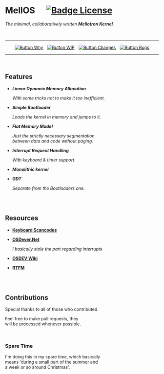 
# MellOS    [![Badge License]][License]

*The minimal, collaboratively written **Mellotron Kernel**.*

<br>

<div align = center>

---

[![Button Why]][Why]  
[![Button WIP]][WIP]  
[![Button Changes]][Changes]  
[![Button Bugs]][Bugs]

---

</div>

<br>

## Features

- ***Linear Dynamic Memory Allocation***

    *With some tricks not to make it too inefficient.*

- ***Simple Bootloader***
    
    *Loads the kernel in memory and jumps to it.*
    

- ***Flat Memory Model***
    
    *Just the strictly necessary segmentation* <br>
    *between data and code without paging.*


- ***Interrupt Request Handling***
    
    *With keyboard & timer support.*

- ***Monolithic kernel***

- ***GDT***
    
    *Separate from the Bootloaders one.*


<br>
<br>

## Resources

- **[Keyboard Scancodes]**

- **[OSDever.Net]**

    *I basically stole the part regarding interrupts*

- **[OSDEV Wiki]**

- **[RTFM]**

<br>
<br>

## Contributions

Special thanks to all of those who contributed.

Feel free to make pull requests, they <br> 
will be processed whenever possible.

<br>

### Spare Time

I'm doing this in my spare time, which basically <br>
means 'during a small part of the summer and <br>
a week or so around Christmas'.

<br>

<!-- Remove With Chosen License
Feel free to do whatever you like with this, as long <br>
as you don't physically (nor psychologically) harm <br>
people or other animals I'm absolutely fine with it. -->


<!----------------------------------------------------------------------------->

[Keyboard Scancodes]: https://www.win.tue.nl/~aeb/linux/kbd/scancodes-1.html
[OSDever.Net]: http://www.osdever.net/tutorials/
[OSDEV Wiki]: https://wiki.osdev.org/Main_Page
[RTFM]: https://software.intel.com/content/www/us/en/develop/download/intel-64-and-ia-32-architectures-sdm-combined-volumes-3a-3b-3c-and-3d-system-programming-guide.html

[Changes]: Documentation/Changelog.md
[License]: #
[Bugs]: Documentation/Bugs.md
[WIP]: Documentation/WorkInProgress.md
[Why]: Documentation/Why.md

[Badge License]: https://img.shields.io/badge/License-Unknown-808080.svg?style=for-the-badge


<!---------------------------------{ Buttons }--------------------------------->

[Button Changes]: https://img.shields.io/badge/Changelog-37bdb7?style=for-the-badge
[Button Bugs]: https://img.shields.io/badge/Bugs-bd4a37?style=for-the-badge
[Button WIP]: https://img.shields.io/badge/Work_In_Progress-71a4d7?style=for-the-badge
[Button Why]: https://img.shields.io/badge/Why-bda137?style=for-the-badge
